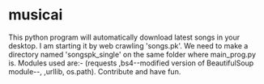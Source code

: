 # musicai
This python program will automatically download latest songs in your desktop.
I am starting it by web crawling 'songs.pk'.
We need to make a directory named 'songspk_single' on the same folder where main_prog.py is.
Modules used are:-
(requests
,bs4--modified version of BeautifulSoup module--,
,urllib,
os.path).
Contribute and have fun.  
